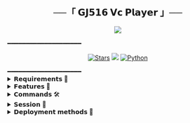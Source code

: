 
 <h2 align="center">   
    ──「 𝗚𝗝𝟱𝟭𝟲 𝗩𝗰 𝗣𝗹𝗮𝘆𝗲𝗿 」──  
   </h2>  
 <p align="center">   
<img src="https://te.legra.ph/file/1ef8c37b037bcb687e2c3.jpg">   
 </p> ━━━━━━━━━━━━━━━━━━━━ 
 <p align="center"> 
 <a href="https://github.com/MrProgrammer72/GJ516VCBOT/stargazers"><img src="https://img.shields.io/github/stars/MrProgrammer72/GJ516VCBOT?color=black&logo=github&logoColor=black&style=for-the-badge" alt="Stars" /></a> <a href="https://github.com/MrProgrammer72/GJ516VCBOT/network/members"> <img src="https://img.shields.io/github/forks/MrProgrammer72/GJ516VCBOT?color=black&logo=github&logoColor=black&style=for-the-badge" /></a> 
 <a href="https://www.python.org/"> <img src="https://img.shields.io/badge/Written%20in-Python-skyblue?style=for-the-badge&logo=python" alt="Python" /> </a> 
 </p> 
 ━━━━━━━━━━━━━━━━━━━━
 <details> 
 <summary> 𝗥𝗲𝗾𝘂𝗶𝗿𝗲𝗺𝗲𝗻𝘁𝘀 📝</summary> 

 - FFmpeg 
 - NodeJS [nodesource.com](https://nodesource.com/) 
 - Python 3.7 or higher 
 - [PyTgCalls](https://github.com/pytgcalls/pytgcalls) 
 </details> 
 <details> 
 <summary> 𝗙𝗲𝗮𝘁𝘂𝗿𝗲𝘀 🔮</summary> 

 - Yt-dL Fix 
 - Updated Plug-in 
 - Super Fast Bot 
 - No Lag Hang 
 - Fast Download Song From Server 
 - Program Updated 
 - Smooth Player 
 </details> 
 <details> 
 <summary> 𝗖𝗼𝗺𝗺𝗮𝗻𝗱𝘀 🛠</summary>
  
 - `/play <song name>` - play song you requested 
 - `/song <song name>` - download songs you want quickly 
 - `/ping` - Bot Online or Offine 

  #### Admins Only 👷‍♂️ 

- `/pause` - pause song play 
 - `/resume` - resume song play 
 - `/skip` - play next song 
 - `/end` - stop music play 
 </details> 

<details>
<summary>𝗦𝗲𝘀𝘀𝗶𝗼𝗻 🥀</summary>

- 🧪 Get `SESSION_NAME` variable: 
  - [``Pyrogram Session``](https://telegram.me/)
 </details>
 
 <details>
<summary> 
𝗗𝗲𝗽𝗹𝗼𝘆𝗺𝗲𝗻𝘁 𝗺𝗲𝘁𝗵𝗼𝗱𝘀 🚀
</summary> 


 ## ᴅᴇᴘʟᴏʏ ᴛᴏ ʜᴇʀᴏᴋᴜ 🚀 

 <p align="center"><a href="https://heroku.com/deploy?template=https://github.com/MrProgrammer72/GJ516Music"> <img src="https://img.shields.io/badge/Deploy%20To%20Heroku-orange?style=for-the-badge&logo=heroku" width="200" height="35.45"/></a></p> 

 The easiest way to host this bot, Deploy on Heroku, Change the app country to Europe (it will help to make the bot more stable). 

 ## ᴅᴇᴩʟᴏʏ ᴏɴ ᴏᴋᴛᴇᴛᴏ 

 <p align="center"><a href="https://cloud.okteto.com/deploy?repository=https://github.com/MrProgrammer72/GJ516Music"><img src="https://img.shields.io/badge/Deploy%20To%20Okteto-informational?style=for-the-badge&logo=Okteto" width="200" height="35.45"/></a></p> 

 The second easiest way to host this bot, Deploy on Okteto Cloud 
 ## ᴅᴇᴘʟᴏʏ ᴏɴ ᴠᴘꜱ ꜱᴇʀᴠᴇʀ's 📡
<p> 
   
 ```sh 
 - Get your [Necessary Variables](https://github.com/MrProgrammer72/GJ516Music/blob/master/sample.env) 
 - Upgrade and Update by : 
 `sudo apt-get update && sudo apt-get upgrade -y` 
 - Install required packages by : 
 `sudo apt-get install python3-pip ffmpeg -y` 
 - Install pip by : 
 `sudo pip3 install -U pip` 
 - Install node by : 
 `curl -fssL https://deb.nodesource.com/setup_18.x | sudo -E bash - && sudo apt-get install nodejs -y && npm i -g npm` 
 - Clone the repository by : 
 `git clone https://github.com/MrProgrammer72/GJ516Music && cd GJ516music` 
 - Install requirements by : 
 `pip3 install -U -r requirements.txt` 
 - Fill your variables in the env by : 
 `vi sample.env`<br> 
 Press `I` on the keyboard for editing env<br> 
 Press `Ctrl+C` when you're done with editing env and `:wq` to save the env<br> 
 - Rename the env file by : 
 `mv sample.env .env` 
 - Install tmux to keep running your bot when you close the terminal by : 
 `sudo apt install tmux && tmux` 
 - Finally run the bot by : 
 `bash GJ516` 
 - For getting out from tmux session<br> 
 Press `Ctrl+b` and then `d`



 </p> 

 </details>

━━━━━━━━━━━━━━━━━━━━ 

   <h3 align="center"> 
     ─「 sᴜᴩᴩᴏʀᴛ 」─ 
 </h3> 

  <p align="center"> 
 <a href="https://t.me/GJ516_DISCUSS_GROUP"><img src="https://img.shields.io/badge/-Support%20Group-blue.svg?style=for-the-badge&logo=Telegram"></a> 
 </p> 
 <p align="center"> 
 <a href="https://telegram.me/myworldGJ516"><img src="https://img.shields.io/badge/-Support%20Channel-blue.svg?style=for-the-badge&logo=Telegram"></a> 
 </p> 
━━━━━━━━━━━━━━━━━━━━
    <h3 align="center"> 
   ─「 ᴄʀᴇᴅɪᴛs 」─ 
 </h3> 

 - <b>[ᴅᴇᴠᴇʟᴏᴘᴇʀ](https://github.com/MrProgrammer72)  ➻  [sᴏᴍᴇᴛʜɪɴɢ](https://github.com/MrProgrammer72/GJ516VCBOT) </b> 
━━━━━━━━━━━━━━━━━━━━
